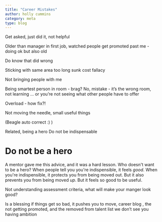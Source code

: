 ```yaml
---
title: "Career Mistakes"
author: holly cummins
category: meta
type: blog
---
```



Get asked, just did it, not helpful

Older than manager in first job, watched people get promoted past me - doing ok but also old

Do know that did wrong

Sticking with same area too long sunk cost fallacy

Not bringing people with me

Being smartest person in room - brag? No, mistake - it’s the wrong room, not learning … or you’re not seeing what other people have to offer

Overload - how fix?!

Not moving the needle, small useful things

(Beagle auto correct :) )

Related, being a hero 
Do not be indispensable

# Do not be a hero

A mentor gave me this advice, and it was a hard lesson. Who doesn't want to be a hero? When people tell you you're indispensible, it feels _good_. When you're indispensible, it protects you from being moved out. But it also prevents you from being moved _up_. But it feels so good to be useful. 

Not understanding assessment criteria, what will make your manger look good?

Is a blessing if things get so bad, it pushes you to move, career blog , the not getting promoted, and the removed from talent list we don’t see you having ambition 
